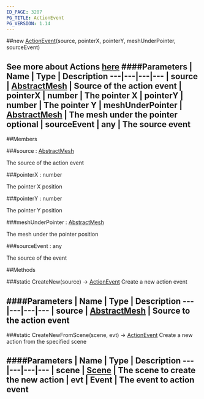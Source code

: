 ```yaml
---
ID_PAGE: 3287
PG_TITLE: ActionEvent
PG_VERSION: 1.14
---
```

##new [ActionEvent](page.php?p=3287)(source, pointerX, pointerY, meshUnderPointer, sourceEvent)

See more about Actions [here](https://github.com/BabylonJS/Babylon.js/wiki/How-to-use-Actions)
####Parameters
 | Name | Type | Description
---|---|---|---
 | source | [AbstractMesh](page.php?p=3269) | Source of the action event
 | pointerX | number | The pointer X
 | pointerY | number | The pointer Y
 | meshUnderPointer | [AbstractMesh](page.php?p=3269) | The mesh under the pointer
optional | sourceEvent | any | The source event
---

##Members

###source : [AbstractMesh](page.php?p=3269)


The source of the action event

###pointerX : number


The pointer X position

###pointerY : number


The pointer Y position

###meshUnderPointer : [AbstractMesh](page.php?p=3269)


The mesh under the pointer position

###sourceEvent : any


The source of the event



##Methods

###static CreateNew(source) &rarr; [ActionEvent](page.php?p=3287)
Create a new action event

####Parameters
 | Name | Type | Description
---|---|---|---
 | source | [AbstractMesh](page.php?p=3269) | Source to the action event
---

###static CreateNewFromScene(scene, evt) &rarr; [ActionEvent](page.php?p=3287)
Create a new action from the specified scene

####Parameters
 | Name | Type | Description
---|---|---|---
 | scene | [Scene](page.php?p=3274) | The scene to create the new action
 | evt | Event | The event to action event
---
